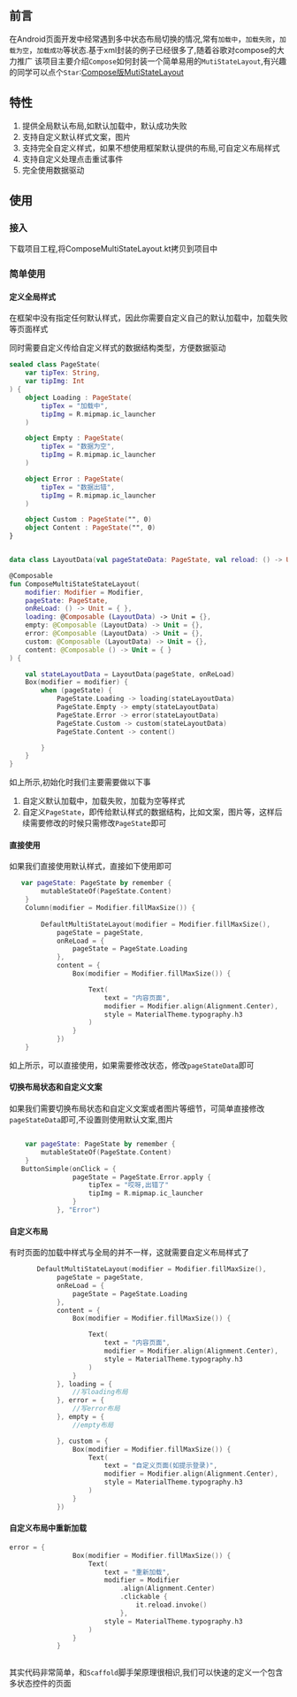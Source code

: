 ## 前言
在Android页面开发中经常遇到多中状态布局切换的情况,常有`加载中`，`加载失败`，`加载为空`，`加载成功`等状态.基于xml封装的例子已经很多了,随着谷歌对compose的大力推广
该项目主要介绍`Compose`如何封装一个简单易用的`MutiStateLayout`,有兴趣的同学可以点个`Star`:[Compose版MutiStateLayout](https://github.com/jirywell/ComposeMutiStateLayout)


## 特性
1. 提供全局默认布局,如默认加载中，默认成功失败
2. 支持自定义默认样式文案，图片
3. 支持完全自定义样式，如果不想使用框架默认提供的布局,可自定义布局样式
4. 支持自定义处理点击重试事件
5. 完全使用数据驱动

## 使用
### 接入
下载项目工程,将ComposeMultiStateLayout.kt拷贝到项目中

### 简单使用
#### 定义全局样式
在框架中没有指定任何默认样式，因此你需要自定义自己的默认加载中，加载失败等页面样式

同时需要自定义传给自定义样式的数据结构类型，方便数据驱动
```kotlin
sealed class PageState(
    var tipTex: String,
    var tipImg: Int
) {
    object Loading : PageState(
        tipTex = "加载中",
        tipImg = R.mipmap.ic_launcher
    )

    object Empty : PageState(
        tipTex = "数据为空",
        tipImg = R.mipmap.ic_launcher
    )

    object Error : PageState(
        tipTex = "数据出错",
        tipImg = R.mipmap.ic_launcher
    )

    object Custom : PageState("", 0)
    object Content : PageState("", 0)
}


data class LayoutData(val pageStateData: PageState, val reload: () -> Unit = {})

@Composable
fun ComposeMultiStateStateLayout(
    modifier: Modifier = Modifier,
    pageState: PageState,
    onReLoad: () -> Unit = { },
    loading: @Composable (LayoutData) -> Unit = {},
    empty: @Composable (LayoutData) -> Unit = {},
    error: @Composable (LayoutData) -> Unit = {},
    custom: @Composable (LayoutData) -> Unit = {},
    content: @Composable () -> Unit = { }
) {

    val stateLayoutData = LayoutData(pageState, onReLoad)
    Box(modifier = modifier) {
        when (pageState) {
            PageState.Loading -> loading(stateLayoutData)
            PageState.Empty -> empty(stateLayoutData)
            PageState.Error -> error(stateLayoutData)
            PageState.Custom -> custom(stateLayoutData)
            PageState.Content -> content()

        }
    }
}
```
如上所示,初始化时我们主要需要做以下事
1. 自定义默认加载中，加载失败，加载为空等样式
2. 自定义`PageState`，即传给默认样式的数据结构，比如文案，图片等，这样后续需要修改的时候只需修改`PageState`即可

#### 直接使用
如果我们直接使用默认样式，直接如下使用即可
```kotlin
   var pageState: PageState by remember {
        mutableStateOf(PageState.Content)
    }
    Column(modifier = Modifier.fillMaxSize()) {
       
        DefaultMultiStateLayout(modifier = Modifier.fillMaxSize(),
            pageState = pageState,
            onReLoad = {
                pageState = PageState.Loading
            },
            content = {
                Box(modifier = Modifier.fillMaxSize()) {

                    Text(
                        text = "内容页面",
                        modifier = Modifier.align(Alignment.Center),
                        style = MaterialTheme.typography.h3
                    )
                }
            })
    }
```
如上所示，可以直接使用，如果需要修改状态，修改`pageStateData`即可

#### 切换布局状态和自定义文案
如果我们需要切换布局状态和自定义文案或者图片等细节，可简单直接修改`pageStateData`即可,不设置则使用默认文案,图片
```kotlin

    var pageState: PageState by remember {
        mutableStateOf(PageState.Content)
    }
   ButtonSimple(onClick = {
                pageState = PageState.Error.apply {
                    tipTex = "哎呀,出错了"
                    tipImg = R.mipmap.ic_launcher
                }
            }, "Error")

```

#### 自定义布局
有时页面的加载中样式与全局的并不一样，这就需要自定义布局样式了
```kotlin
       DefaultMultiStateLayout(modifier = Modifier.fillMaxSize(),
            pageState = pageState,
            onReLoad = {
                pageState = PageState.Loading
            },
            content = {
                Box(modifier = Modifier.fillMaxSize()) {

                    Text(
                        text = "内容页面",
                        modifier = Modifier.align(Alignment.Center),
                        style = MaterialTheme.typography.h3
                    )
                }
            }, loading = {
                //写loading布局
            }, error = {
                //写error布局
            }, empty = {
                //empty布局

            }, custom = {
                Box(modifier = Modifier.fillMaxSize()) {
                    Text(
                        text = "自定义页面(如提示登录)",
                        modifier = Modifier.align(Alignment.Center),
                        style = MaterialTheme.typography.h3
                    )
                }
            })
```
#### 自定义布局中重新加载
```kotlin
error = {
                Box(modifier = Modifier.fillMaxSize()) {
                    Text(
                        text = "重新加载",
                        modifier = Modifier
                            .align(Alignment.Center)
                            .clickable {
                                it.reload.invoke()
                            },
                        style = MaterialTheme.typography.h3
                    )
                }
            }
            
```

其实代码非常简单，和`Scaffold`脚手架原理很相识,我们可以快速的定义一个包含多状态控件的页面
